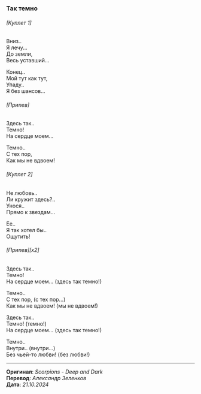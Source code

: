 ### Так темно

###### [Куплет 1]

Вниз.. \
Я лечу... \
До земли, \
Весь уставший...

Конец.. \
Мой тут как тут, \
Упаду.. \
Я без шансов...

###### [Припев]

Здесь так.. \
Темно! \
На сердце моем...

Темно.. \
С тех пор, \
Как мы не вдвоем!

###### [Куплет 2]

Не любовь.. \
Ли кружит здесь?.. \
Унося.. \
Прямо к звездам...

Ее.. \
Я так хотел бы.. \
Ощутить!

###### [Припев][x2]

Здесь так.. \
Темно! \
На сердце моем... (здесь так темно!)

Темно.. \
С тех пор, (с тех пор...) \
Как мы не вдвоем! (мы не вдвоем!)

Здесь так.. \
Темно! (темно!) \
На сердце моем... (здесь так темно!)

Темно.. \
Внутри.. (внутри...) \
Без чьей-то любви! (без любви!)

---

**Оригинал**: _Scorpions - Deep and Dark_ \
**Перевод**: _Александр Зеленков_ \
**Дата**: _21.10.2024_
